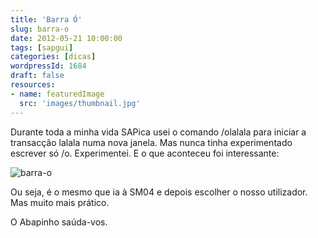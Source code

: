 ```yaml
---
title: 'Barra Ó'
slug: barra-o
date: 2012-05-21 10:00:00
tags: [sapgui]
categories: [dicas]
wordpressId: 1684
draft: false
resources:
- name: featuredImage
  src: 'images/thumbnail.jpg'
---
```

Durante toda a minha vida SAPica usei o comando /olalala para iniciar a transacção lalala numa nova janela. Mas nunca tinha experimentado escrever só /o. Experimentei. E o que aconteceu foi interessante:

![][1]

Ou seja, é o mesmo que ia à SM04 e depois escolher o nosso utilizador. Mas muito mais prático.

O Abapinho saúda-vos.

   [1]: images/barra-o.png (barra-o)
